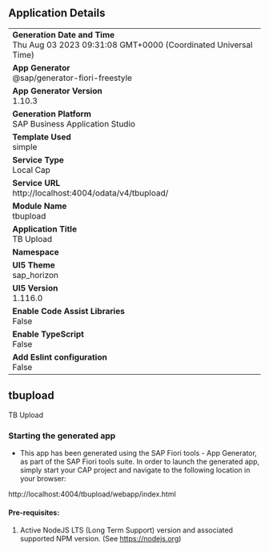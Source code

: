 ## Application Details
|               |
| ------------- |
|**Generation Date and Time**<br>Thu Aug 03 2023 09:31:08 GMT+0000 (Coordinated Universal Time)|
|**App Generator**<br>@sap/generator-fiori-freestyle|
|**App Generator Version**<br>1.10.3|
|**Generation Platform**<br>SAP Business Application Studio|
|**Template Used**<br>simple|
|**Service Type**<br>Local Cap|
|**Service URL**<br>http://localhost:4004/odata/v4/tbupload/
|**Module Name**<br>tbupload|
|**Application Title**<br>TB Upload|
|**Namespace**<br>|
|**UI5 Theme**<br>sap_horizon|
|**UI5 Version**<br>1.116.0|
|**Enable Code Assist Libraries**<br>False|
|**Enable TypeScript**<br>False|
|**Add Eslint configuration**<br>False|

## tbupload

TB Upload

### Starting the generated app

-   This app has been generated using the SAP Fiori tools - App Generator, as part of the SAP Fiori tools suite.  In order to launch the generated app, simply start your CAP project and navigate to the following location in your browser:

http://localhost:4004/tbupload/webapp/index.html

#### Pre-requisites:

1. Active NodeJS LTS (Long Term Support) version and associated supported NPM version.  (See https://nodejs.org)


